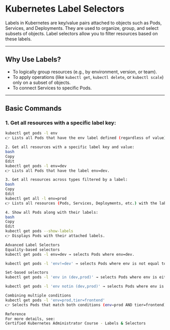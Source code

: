# Kubernetes Label Selectors

Labels in Kubernetes are key/value pairs attached to objects such as Pods, Services, and Deployments. They are used to organize, group, and select subsets of objects. Label selectors allow you to filter resources based on these labels.

---

## Why Use Labels?
- To logically group resources (e.g., by environment, version, or team).
- To apply operations (like `kubectl get`, `kubectl delete`, or `kubectl scale`) only on a subset of objects.
- To connect Services to specific Pods.

---

## Basic Commands

### 1. Get all resources with a specific label key:
```bash
kubectl get pods -l env
👉 Lists all Pods that have the env label defined (regardless of value).

2. Get all resources with a specific label key and value:
bash
Copy
Edit
kubectl get pods -l env=dev
👉 Lists all Pods that have the label env=dev.

3. Get all resources across types filtered by a label:
bash
Copy
Edit
kubectl get all -l env=prod
👉 Lists all resources (Pods, Services, Deployments, etc.) with the label env=prod.

4. Show all Pods along with their labels:
bash
Copy
Edit
kubectl get pods --show-labels
👉 Displays Pods with their attached labels.

Advanced Label Selectors
Equality-based selectors
kubectl get pods -l env=dev → selects Pods where env=dev.

kubectl get pods -l 'env!=dev' → selects Pods where env is not equal to dev.

Set-based selectors
kubectl get pods -l 'env in (dev,prod)' → selects Pods where env is either dev or prod.

kubectl get pods -l 'env notin (dev,prod)' → selects Pods where env is neither dev nor prod.

Combining multiple conditions
kubectl get pods -l 'env=prod,tier=frontend'
👉 Selects Pods that match both conditions (env=prod AND tier=frontend).

Reference
For more details, see:
Certified Kubernetes Administrator Course - Labels & Selectors
